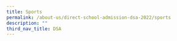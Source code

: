 ```yaml
---
title: Sports
permalink: /about-us/direct-school-admission-dsa-2022/sports
description: ""
third_nav_title: DSA
---
```

